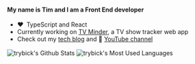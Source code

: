#### My name is Tim and I am a Front End developer

- :heart:&ensp;TypeScript and React 
- Currently working on [TV Minder](https://tv-minder.com/), a TV show tracker web app
- Check out my [tech blog](https://timr.dev/blog) and 🎹 [YouTube channel](https://youtube.com/celtic426)

<p float="left">
  <img align="center" alt="trybick's Github Stats" src="https://github-readme-stats-two-nu.vercel.app/api?username=trybick&show_icons=true&hide_border=false&hide=stars&count_private=true" />
  <img align="center" alt="trybick's Most Used Languages" src="https://github-readme-stats-two-nu.vercel.app/api/top-langs/?username=trybick&layout=compact" />
</p>
